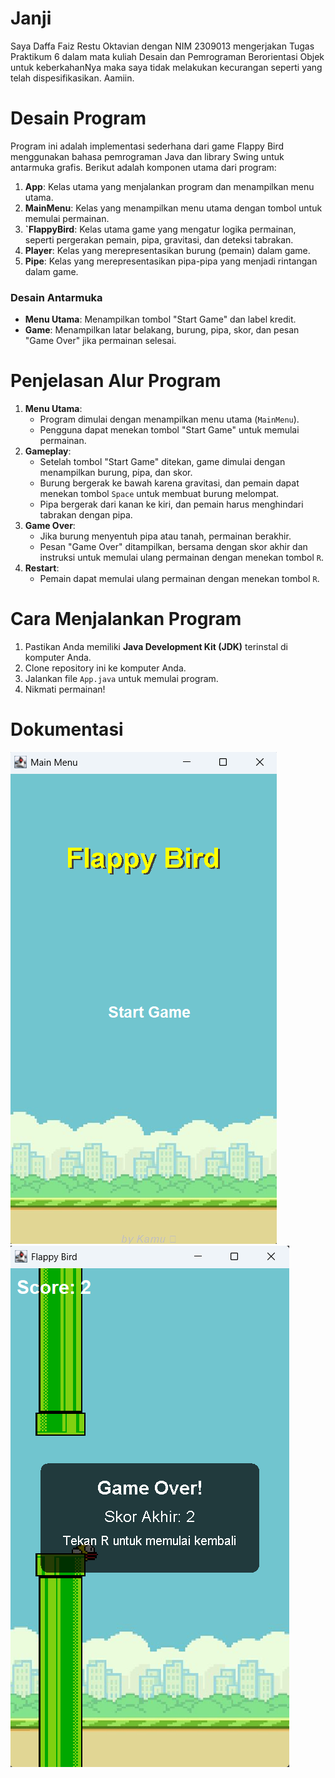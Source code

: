# Janji
Saya Daffa Faiz Restu Oktavian dengan NIM 2309013 mengerjakan Tugas Praktikum 6 dalam mata kuliah Desain dan Pemrograman Berorientasi Objek untuk keberkahanNya maka saya tidak melakukan kecurangan seperti yang telah dispesifikasikan. Aamiin.
# Desain Program
Program ini adalah implementasi sederhana dari game Flappy Bird menggunakan bahasa pemrograman Java dan library Swing untuk antarmuka grafis. Berikut adalah komponen utama dari program:
1. **App**: Kelas utama yang menjalankan program dan menampilkan menu utama.
2. **MainMenu**: Kelas yang menampilkan menu utama dengan tombol untuk memulai permainan.
3. **`FlappyBird**: Kelas utama game yang mengatur logika permainan, seperti pergerakan pemain, pipa, gravitasi, dan deteksi tabrakan.
4. **Player**: Kelas yang merepresentasikan burung (pemain) dalam game.
5. **Pipe**: Kelas yang merepresentasikan pipa-pipa yang menjadi rintangan dalam game.
### Desain Antarmuka
- **Menu Utama**: Menampilkan tombol "Start Game" dan label kredit.
- **Game**: Menampilkan latar belakang, burung, pipa, skor, dan pesan "Game Over" jika permainan selesai.
# Penjelasan Alur Program
1. **Menu Utama**:
   - Program dimulai dengan menampilkan menu utama (`MainMenu`).
   - Pengguna dapat menekan tombol "Start Game" untuk memulai permainan.
2. **Gameplay**:
   - Setelah tombol "Start Game" ditekan, game dimulai dengan menampilkan burung, pipa, dan skor.
   - Burung bergerak ke bawah karena gravitasi, dan pemain dapat menekan tombol `Space` untuk membuat burung melompat.
   - Pipa bergerak dari kanan ke kiri, dan pemain harus menghindari tabrakan dengan pipa.
3. **Game Over**:
   - Jika burung menyentuh pipa atau tanah, permainan berakhir.
   - Pesan "Game Over" ditampilkan, bersama dengan skor akhir dan instruksi untuk memulai ulang permainan dengan menekan tombol `R`.
4. **Restart**:
   - Pemain dapat memulai ulang permainan dengan menekan tombol `R`.
# Cara Menjalankan Program
1. Pastikan Anda memiliki **Java Development Kit (JDK)** terinstal di komputer Anda.
2. Clone repository ini ke komputer Anda.
3. Jalankan file `App.java` untuk memulai program.
4. Nikmati permainan!
# Dokumentasi
<img src = "Dokumentasi/Screenshot 2025-04-12 165004.png">
<img src = "Dokumentasi/Screenshot 2025-04-12 165056.png">